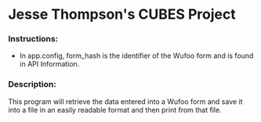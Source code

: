 <h1>Jesse Thompson's CUBES Project</h1>

<h3>Instructions:</h3>

- In app.config, form_hash is the identifier of the 
Wufoo form and is found in API Information.<br>

<h3>Description:</h3>

This program will retrieve the data entered into a Wufoo form and save it into a
file in an easily readable format and then print from that file.
